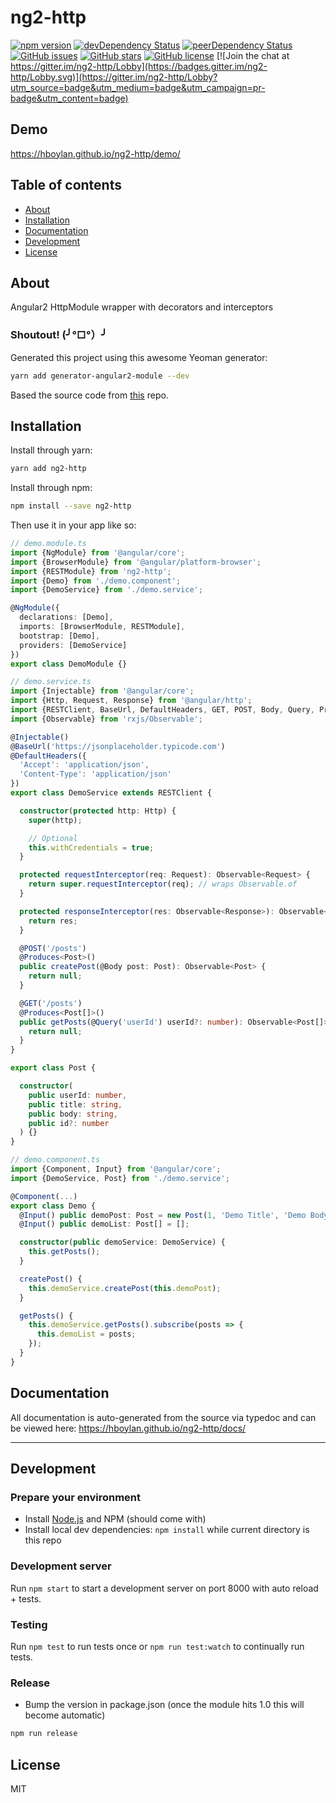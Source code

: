 # ng2-http

<!-- [![Build Status](https://travis-ci.org/hboylan/ng2-http.svg?branch=master)](https://travis-ci.org/hboylan/ng2-http) -->
[![npm version](https://badge.fury.io/js/ng2-http.svg)](http://badge.fury.io/js/ng2-http)
[![devDependency Status](https://david-dm.org/hboylan/ng2-http/dev-status.svg)](https://david-dm.org/hboylan/ng2-http?type=dev)
[![peerDependency Status](https://david-dm.org/hboylan/ng2-http/peer-status.svg)](https://david-dm.org/hboylan/ng2-http?type=peer)
[![GitHub issues](https://img.shields.io/github/issues/hboylan/ng2-http.svg)](https://github.com/hboylan/ng2-http/issues)
[![GitHub stars](https://img.shields.io/github/stars/hboylan/ng2-http.svg)](https://github.com/hboylan/ng2-http/stargazers)
[![GitHub license](https://img.shields.io/badge/license-MIT-blue.svg)](https://raw.githubusercontent.com/hboylan/ng2-http/master/LICENSE)
[![Join the chat at https://gitter.im/ng2-http/Lobby](https://badges.gitter.im/ng2-http/Lobby.svg)](https://gitter.im/ng2-http/Lobby?utm_source=badge&utm_medium=badge&utm_campaign=pr-badge&utm_content=badge)

## Demo
https://hboylan.github.io/ng2-http/demo/

## Table of contents

- [About](#about)
- [Installation](#installation)
- [Documentation](#documentation)
- [Development](#development)
- [License](#licence)

## About

Angular2 HttpModule wrapper with decorators and interceptors

### Shoutout! (╯°□°）╯

Generated this project using this awesome Yeoman generator:
```bash
yarn add generator-angular2-module --dev
```

Based the source code from [this](https://github.com/Paldom/angular2-rest) repo.

## Installation

Install through yarn:
```bash
yarn add ng2-http
```

Install through npm:
```bash
npm install --save ng2-http
```

Then use it in your app like so:

```typescript
// demo.module.ts
import {NgModule} from '@angular/core';
import {BrowserModule} from '@angular/platform-browser';
import {RESTModule} from 'ng2-http';
import {Demo} from './demo.component';
import {DemoService} from './demo.service';

@NgModule({
  declarations: [Demo],
  imports: [BrowserModule, RESTModule],
  bootstrap: [Demo],
  providers: [DemoService]
})
export class DemoModule {}
```

```typescript
// demo.service.ts
import {Injectable} from '@angular/core';
import {Http, Request, Response} from '@angular/http';
import {RESTClient, BaseUrl, DefaultHeaders, GET, POST, Body, Query, Produces} from 'ng2-http';
import {Observable} from 'rxjs/Observable';

@Injectable()
@BaseUrl('https://jsonplaceholder.typicode.com')
@DefaultHeaders({
  'Accept': 'application/json',
  'Content-Type': 'application/json'
})
export class DemoService extends RESTClient {

  constructor(protected http: Http) {
    super(http);

    // Optional
    this.withCredentials = true;
  }

  protected requestInterceptor(req: Request): Observable<Request> {
    return super.requestInterceptor(req); // wraps Observable.of
  }

  protected responseInterceptor(res: Observable<Response>): Observable<Response> {
    return res;
  }

  @POST('/posts')
  @Produces<Post>()
  public createPost(@Body post: Post): Observable<Post> {
    return null;
  }

  @GET('/posts')
  @Produces<Post[]>()
  public getPosts(@Query('userId') userId?: number): Observable<Post[]> {
    return null;
  }
}

export class Post {

  constructor(
    public userId: number,
    public title: string,
    public body: string,
    public id?: number
  ) {}
}
```

```typescript
// demo.component.ts
import {Component, Input} from '@angular/core';
import {DemoService, Post} from './demo.service';

@Component(...)
export class Demo {
  @Input() public demoPost: Post = new Post(1, 'Demo Title', 'Demo Body');
  @Input() public demoList: Post[] = [];

  constructor(public demoService: DemoService) {
    this.getPosts();
  }

  createPost() {
    this.demoService.createPost(this.demoPost);
  }

  getPosts() {
    this.demoService.getPosts().subscribe(posts => {
      this.demoList = posts;
    });
  }
}
```

## Documentation
All documentation is auto-generated from the source via typedoc and can be viewed here:
https://hboylan.github.io/ng2-http/docs/

---

## Development

### Prepare your environment
* Install [Node.js](http://nodejs.org/) and NPM (should come with)
* Install local dev dependencies: `npm install` while current directory is this repo

### Development server
Run `npm start` to start a development server on port 8000 with auto reload + tests.

### Testing
Run `npm test` to run tests once or `npm run test:watch` to continually run tests.

### Release
* Bump the version in package.json (once the module hits 1.0 this will become automatic)
```bash
npm run release
```

## License

MIT
